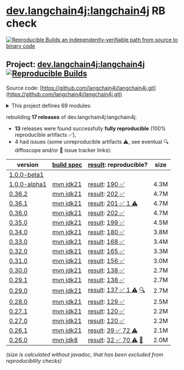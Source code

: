 [dev.langchain4j:langchain4j](https://central.sonatype.com/artifact/dev.langchain4j/langchain4j/versions) RB check
=======

[![Reproducible Builds](https://reproducible-builds.org/images/logos/rb.svg) an independently-verifiable path from source to binary code](https://reproducible-builds.org/)

## Project: [dev.langchain4j:langchain4j](https://central.sonatype.com/artifact/dev.langchain4j/langchain4j/versions) [![Reproducible Builds](https://img.shields.io/endpoint?url=https://raw.githubusercontent.com/jvm-repo-rebuild/reproducible-central/master/content/dev/langchain4j/badge.json)](https://github.com/jvm-repo-rebuild/reproducible-central/blob/master/content/dev/langchain4j/README.md)

Source code: [https://github.com/langchain4j/langchain4j.git](https://github.com/langchain4j/langchain4j.git)

<details><summary>This project defines 69 modules:</summary>

* [dev.langchain4j:langchain4j](https://central.sonatype.com/artifact/dev.langchain4j/langchain4j/overview)
* [dev.langchain4j:langchain4j-anthropic](https://central.sonatype.com/artifact/dev.langchain4j/langchain4j-anthropic/overview)
* [dev.langchain4j:langchain4j-azure-ai-search](https://central.sonatype.com/artifact/dev.langchain4j/langchain4j-azure-ai-search/overview)
* [dev.langchain4j:langchain4j-azure-cosmos-mongo-vcore](https://central.sonatype.com/artifact/dev.langchain4j/langchain4j-azure-cosmos-mongo-vcore/overview)
* [dev.langchain4j:langchain4j-azure-cosmos-nosql](https://central.sonatype.com/artifact/dev.langchain4j/langchain4j-azure-cosmos-nosql/overview)
* [dev.langchain4j:langchain4j-azure-open-ai](https://central.sonatype.com/artifact/dev.langchain4j/langchain4j-azure-open-ai/overview)
* [dev.langchain4j:langchain4j-bedrock](https://central.sonatype.com/artifact/dev.langchain4j/langchain4j-bedrock/overview)
* [dev.langchain4j:langchain4j-bom](https://central.sonatype.com/artifact/dev.langchain4j/langchain4j-bom/overview)
* [dev.langchain4j:langchain4j-cassandra](https://central.sonatype.com/artifact/dev.langchain4j/langchain4j-cassandra/overview)
* [dev.langchain4j:langchain4j-chatglm](https://central.sonatype.com/artifact/dev.langchain4j/langchain4j-chatglm/overview)
* [dev.langchain4j:langchain4j-chroma](https://central.sonatype.com/artifact/dev.langchain4j/langchain4j-chroma/overview)
* [dev.langchain4j:langchain4j-code-execution-engine-graalvm-polyglot](https://central.sonatype.com/artifact/dev.langchain4j/langchain4j-code-execution-engine-graalvm-polyglot/overview)
* [dev.langchain4j:langchain4j-code-execution-engine-judge0](https://central.sonatype.com/artifact/dev.langchain4j/langchain4j-code-execution-engine-judge0/overview)
* [dev.langchain4j:langchain4j-cohere](https://central.sonatype.com/artifact/dev.langchain4j/langchain4j-cohere/overview)
* [dev.langchain4j:langchain4j-coherence](https://central.sonatype.com/artifact/dev.langchain4j/langchain4j-coherence/overview)
* [dev.langchain4j:langchain4j-core](https://central.sonatype.com/artifact/dev.langchain4j/langchain4j-core/overview)
* [dev.langchain4j:langchain4j-couchbase](https://central.sonatype.com/artifact/dev.langchain4j/langchain4j-couchbase/overview)
* [dev.langchain4j:langchain4j-dashscope](https://central.sonatype.com/artifact/dev.langchain4j/langchain4j-dashscope/overview)
* [dev.langchain4j:langchain4j-document-loader-amazon-s3](https://central.sonatype.com/artifact/dev.langchain4j/langchain4j-document-loader-amazon-s3/overview)
* [dev.langchain4j:langchain4j-document-loader-azure-storage-blob](https://central.sonatype.com/artifact/dev.langchain4j/langchain4j-document-loader-azure-storage-blob/overview)
* [dev.langchain4j:langchain4j-document-loader-github](https://central.sonatype.com/artifact/dev.langchain4j/langchain4j-document-loader-github/overview)
* [dev.langchain4j:langchain4j-document-loader-google-cloud-storage](https://central.sonatype.com/artifact/dev.langchain4j/langchain4j-document-loader-google-cloud-storage/overview)
* [dev.langchain4j:langchain4j-document-loader-selenium](https://central.sonatype.com/artifact/dev.langchain4j/langchain4j-document-loader-selenium/overview)
* [dev.langchain4j:langchain4j-document-loader-tencent-cos](https://central.sonatype.com/artifact/dev.langchain4j/langchain4j-document-loader-tencent-cos/overview)
* [dev.langchain4j:langchain4j-document-parser-apache-pdfbox](https://central.sonatype.com/artifact/dev.langchain4j/langchain4j-document-parser-apache-pdfbox/overview)
* [dev.langchain4j:langchain4j-document-parser-apache-poi](https://central.sonatype.com/artifact/dev.langchain4j/langchain4j-document-parser-apache-poi/overview)
* [dev.langchain4j:langchain4j-document-parser-apache-tika](https://central.sonatype.com/artifact/dev.langchain4j/langchain4j-document-parser-apache-tika/overview)
* [dev.langchain4j:langchain4j-document-transformer-jsoup](https://central.sonatype.com/artifact/dev.langchain4j/langchain4j-document-transformer-jsoup/overview)
* [dev.langchain4j:langchain4j-easy-rag](https://central.sonatype.com/artifact/dev.langchain4j/langchain4j-easy-rag/overview)
* [dev.langchain4j:langchain4j-elasticsearch](https://central.sonatype.com/artifact/dev.langchain4j/langchain4j-elasticsearch/overview)
* [dev.langchain4j:langchain4j-embedding-store-filter-parser-sql](https://central.sonatype.com/artifact/dev.langchain4j/langchain4j-embedding-store-filter-parser-sql/overview)
* [dev.langchain4j:langchain4j-experimental-sql](https://central.sonatype.com/artifact/dev.langchain4j/langchain4j-experimental-sql/overview)
* [dev.langchain4j:langchain4j-github-models](https://central.sonatype.com/artifact/dev.langchain4j/langchain4j-github-models/overview)
* [dev.langchain4j:langchain4j-google-ai-gemini](https://central.sonatype.com/artifact/dev.langchain4j/langchain4j-google-ai-gemini/overview)
* [dev.langchain4j:langchain4j-hugging-face](https://central.sonatype.com/artifact/dev.langchain4j/langchain4j-hugging-face/overview)
* [dev.langchain4j:langchain4j-infinispan](https://central.sonatype.com/artifact/dev.langchain4j/langchain4j-infinispan/overview)
* [dev.langchain4j:langchain4j-jina](https://central.sonatype.com/artifact/dev.langchain4j/langchain4j-jina/overview)
* [dev.langchain4j:langchain4j-jlama](https://central.sonatype.com/artifact/dev.langchain4j/langchain4j-jlama/overview)
* [dev.langchain4j:langchain4j-local-ai](https://central.sonatype.com/artifact/dev.langchain4j/langchain4j-local-ai/overview)
* [dev.langchain4j:langchain4j-mcp](https://central.sonatype.com/artifact/dev.langchain4j/langchain4j-mcp/overview)
* [dev.langchain4j:langchain4j-milvus](https://central.sonatype.com/artifact/dev.langchain4j/langchain4j-milvus/overview)
* [dev.langchain4j:langchain4j-mistral-ai](https://central.sonatype.com/artifact/dev.langchain4j/langchain4j-mistral-ai/overview)
* [dev.langchain4j:langchain4j-mongodb-atlas](https://central.sonatype.com/artifact/dev.langchain4j/langchain4j-mongodb-atlas/overview)
* [dev.langchain4j:langchain4j-neo4j](https://central.sonatype.com/artifact/dev.langchain4j/langchain4j-neo4j/overview)
* [dev.langchain4j:langchain4j-nomic](https://central.sonatype.com/artifact/dev.langchain4j/langchain4j-nomic/overview)
* [dev.langchain4j:langchain4j-ollama](https://central.sonatype.com/artifact/dev.langchain4j/langchain4j-ollama/overview)
* [dev.langchain4j:langchain4j-onnx-scoring](https://central.sonatype.com/artifact/dev.langchain4j/langchain4j-onnx-scoring/overview)
* [dev.langchain4j:langchain4j-open-ai](https://central.sonatype.com/artifact/dev.langchain4j/langchain4j-open-ai/overview)
* [dev.langchain4j:langchain4j-opensearch](https://central.sonatype.com/artifact/dev.langchain4j/langchain4j-opensearch/overview)
* [dev.langchain4j:langchain4j-oracle](https://central.sonatype.com/artifact/dev.langchain4j/langchain4j-oracle/overview)
* [dev.langchain4j:langchain4j-ovh-ai](https://central.sonatype.com/artifact/dev.langchain4j/langchain4j-ovh-ai/overview)
* [dev.langchain4j:langchain4j-parent](https://central.sonatype.com/artifact/dev.langchain4j/langchain4j-parent/overview)
* [dev.langchain4j:langchain4j-pgvector](https://central.sonatype.com/artifact/dev.langchain4j/langchain4j-pgvector/overview)
* [dev.langchain4j:langchain4j-pinecone](https://central.sonatype.com/artifact/dev.langchain4j/langchain4j-pinecone/overview)
* [dev.langchain4j:langchain4j-qdrant](https://central.sonatype.com/artifact/dev.langchain4j/langchain4j-qdrant/overview)
* [dev.langchain4j:langchain4j-qianfan](https://central.sonatype.com/artifact/dev.langchain4j/langchain4j-qianfan/overview)
* [dev.langchain4j:langchain4j-redis](https://central.sonatype.com/artifact/dev.langchain4j/langchain4j-redis/overview)
* [dev.langchain4j:langchain4j-tablestore](https://central.sonatype.com/artifact/dev.langchain4j/langchain4j-tablestore/overview)
* [dev.langchain4j:langchain4j-vearch](https://central.sonatype.com/artifact/dev.langchain4j/langchain4j-vearch/overview)
* [dev.langchain4j:langchain4j-vertex-ai](https://central.sonatype.com/artifact/dev.langchain4j/langchain4j-vertex-ai/overview)
* [dev.langchain4j:langchain4j-vertex-ai-gemini](https://central.sonatype.com/artifact/dev.langchain4j/langchain4j-vertex-ai-gemini/overview)
* [dev.langchain4j:langchain4j-vespa](https://central.sonatype.com/artifact/dev.langchain4j/langchain4j-vespa/overview)
* [dev.langchain4j:langchain4j-voyage-ai](https://central.sonatype.com/artifact/dev.langchain4j/langchain4j-voyage-ai/overview)
* [dev.langchain4j:langchain4j-weaviate](https://central.sonatype.com/artifact/dev.langchain4j/langchain4j-weaviate/overview)
* [dev.langchain4j:langchain4j-web-search-engine-google-custom](https://central.sonatype.com/artifact/dev.langchain4j/langchain4j-web-search-engine-google-custom/overview)
* [dev.langchain4j:langchain4j-web-search-engine-searchapi](https://central.sonatype.com/artifact/dev.langchain4j/langchain4j-web-search-engine-searchapi/overview)
* [dev.langchain4j:langchain4j-web-search-engine-tavily](https://central.sonatype.com/artifact/dev.langchain4j/langchain4j-web-search-engine-tavily/overview)
* [dev.langchain4j:langchain4j-workers-ai](https://central.sonatype.com/artifact/dev.langchain4j/langchain4j-workers-ai/overview)
* [dev.langchain4j:langchain4j-zhipu-ai](https://central.sonatype.com/artifact/dev.langchain4j/langchain4j-zhipu-ai/overview)
</details>

rebuilding **17 releases** of dev.langchain4j:langchain4j:
- **13** releases were found successfully **fully reproducible** (100% reproducible artifacts :white_check_mark:),
- 4 had issues (some unreproducible artifacts :warning:, see eventual :mag: diffoscope and/or :memo: issue tracker links):

| version | [build spec](/BUILDSPEC.md) | [result](https://reproducible-builds.org/docs/jvm/): reproducible? | size |
| -- | --------- | ------ | -- |
| [1.0.0-beta1](https://central.sonatype.com/artifact/dev.langchain4j/langchain4j/1.0.0-beta1/pom) | | | |
| [1.0.0-alpha1](https://central.sonatype.com/artifact/dev.langchain4j/langchain4j/1.0.0-alpha1/pom) | [mvn jdk21](langchain4j-1.0.0-alpha1.buildspec) | [result](langchain4j-aggregator-1.0.0-alpha1.buildinfo): [190 :white_check_mark: ](langchain4j-aggregator-1.0.0-alpha1.buildcompare) | 4.3M |
| [0.36.2](https://central.sonatype.com/artifact/dev.langchain4j/langchain4j/0.36.2/pom) | [mvn jdk21](langchain4j-0.36.2.buildspec) | [result](langchain4j-aggregator-0.36.2.buildinfo): [202 :white_check_mark: ](langchain4j-aggregator-0.36.2.buildcompare) | 4.7M |
| [0.36.1](https://central.sonatype.com/artifact/dev.langchain4j/langchain4j/0.36.1/pom) | [mvn jdk21](langchain4j-0.36.1.buildspec) | [result](langchain4j-aggregator-0.36.1.buildinfo): [201 :white_check_mark:  1 :warning:](langchain4j-aggregator-0.36.1.buildcompare) | 4.7M |
| [0.36.0](https://central.sonatype.com/artifact/dev.langchain4j/langchain4j/0.36.0/pom) | [mvn jdk21](langchain4j-0.36.0.buildspec) | [result](langchain4j-aggregator-0.36.0.buildinfo): [202 :white_check_mark: ](langchain4j-aggregator-0.36.0.buildcompare) | 4.7M |
| [0.35.0](https://central.sonatype.com/artifact/dev.langchain4j/langchain4j/0.35.0/pom) | [mvn jdk21](langchain4j-0.35.0.buildspec) | [result](langchain4j-aggregator-0.35.0.buildinfo): [199 :white_check_mark: ](langchain4j-aggregator-0.35.0.buildcompare) | 4.5M |
| [0.34.0](https://central.sonatype.com/artifact/dev.langchain4j/langchain4j/0.34.0/pom) | [mvn jdk21](langchain4j-0.34.0.buildspec) | [result](langchain4j-aggregator-0.34.0.buildinfo): [180 :white_check_mark: ](langchain4j-aggregator-0.34.0.buildcompare) | 3.8M |
| [0.33.0](https://central.sonatype.com/artifact/dev.langchain4j/langchain4j/0.33.0/pom) | [mvn jdk21](langchain4j-0.33.0.buildspec) | [result](langchain4j-aggregator-0.33.0.buildinfo): [168 :white_check_mark: ](langchain4j-aggregator-0.33.0.buildcompare) | 3.4M |
| [0.32.0](https://central.sonatype.com/artifact/dev.langchain4j/langchain4j/0.32.0/pom) | [mvn jdk21](langchain4j-0.32.0.buildspec) | [result](langchain4j-aggregator-0.32.0.buildinfo): [165 :white_check_mark: ](langchain4j-aggregator-0.32.0.buildcompare) | 3.3M |
| [0.31.0](https://central.sonatype.com/artifact/dev.langchain4j/langchain4j/0.31.0/pom) | [mvn jdk21](langchain4j-0.31.0.buildspec) | [result](langchain4j-aggregator-0.31.0.buildinfo): [156 :white_check_mark: ](langchain4j-aggregator-0.31.0.buildcompare) | 3.0M |
| [0.30.0](https://central.sonatype.com/artifact/dev.langchain4j/langchain4j/0.30.0/pom) | [mvn jdk21](langchain4j-0.30.0.buildspec) | [result](langchain4j-aggregator-0.30.0.buildinfo): [138 :white_check_mark: ](langchain4j-aggregator-0.30.0.buildcompare) | 2.7M |
| [0.29.1](https://central.sonatype.com/artifact/dev.langchain4j/langchain4j/0.29.1/pom) | [mvn jdk21](langchain4j-0.29.1.buildspec) | [result](langchain4j-aggregator-0.29.1.buildinfo): [138 :white_check_mark: ](langchain4j-aggregator-0.29.1.buildcompare) | 2.7M |
| [0.29.0](https://central.sonatype.com/artifact/dev.langchain4j/langchain4j/0.29.0/pom) | [mvn jdk21](langchain4j-0.29.0.buildspec) | [result](langchain4j-aggregator-0.29.0.buildinfo): [137 :white_check_mark:  1 :warning:](langchain4j-aggregator-0.29.0.buildcompare) [:mag:](langchain4j-aggregator-0.29.0.diffoscope) | 2.7M |
| [0.28.0](https://central.sonatype.com/artifact/dev.langchain4j/langchain4j/0.28.0/pom) | [mvn jdk21](langchain4j-0.28.0.buildspec) | [result](langchain4j-aggregator-0.28.0.buildinfo): [129 :white_check_mark: ](langchain4j-aggregator-0.28.0.buildcompare) | 2.5M |
| [0.27.1](https://central.sonatype.com/artifact/dev.langchain4j/langchain4j/0.27.1/pom) | [mvn jdk21](langchain4j-0.27.1.buildspec) | [result](langchain4j-aggregator-0.27.1.buildinfo): [120 :white_check_mark: ](langchain4j-aggregator-0.27.1.buildcompare) | 2.2M |
| [0.27.0](https://central.sonatype.com/artifact/dev.langchain4j/langchain4j/0.27.0/pom) | [mvn jdk21](langchain4j-0.27.0.buildspec) | [result](langchain4j-aggregator-0.27.0.buildinfo): [120 :white_check_mark: ](langchain4j-aggregator-0.27.0.buildcompare) | 2.2M |
| [0.26.1](https://central.sonatype.com/artifact/dev.langchain4j/langchain4j/0.26.1/pom) | [mvn jdk21](langchain4j-0.26.1.buildspec) | [result](langchain4j-aggregator-0.26.1.buildinfo): [39 :white_check_mark:  72 :warning:](langchain4j-aggregator-0.26.1.buildcompare) | 2.1M |
| [0.26.0](https://central.sonatype.com/artifact/dev.langchain4j/langchain4j/0.26.0/pom) | [mvn jdk8](langchain4j-0.26.0.buildspec) | [result](langchain4j-aggregator-0.26.0.buildinfo): [32 :white_check_mark:  70 :warning:](langchain4j-aggregator-0.26.0.buildcompare) [:memo:](https://github.com/langchain4j/langchain4j/pull/569) | 2.0M |

<i>(size is calculated without javadoc, that has been excluded from reproducibility checks)</i>
